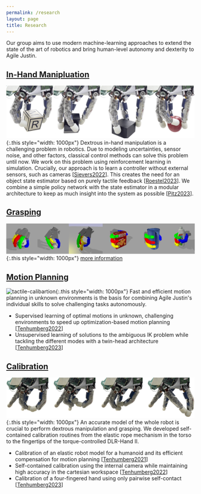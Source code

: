```yaml
---
permalink: /research
layout: page
title: Research
---
```


Our group aims to use modern machine-learning approaches to extend the state of the art of robotics and bring human-level autonomy and dexterity to Agile Justin. 



## [In-Hand Manipluation](https://dlr-alr.github.io/dlr-tactile-manipulation)
![in-hand-manipulation](../assets/imgs/in-hand.png){:.this style="width: 1000px"}
Dextrous in-hand manipulation is a challenging problem in robotics. 
Due to modeling uncertainties, sensor noise, and other factors, classical control methods can solve this problem until now. 
We work on this problem using reinforcement learning in simulation.
Crucially, our approach is to learn a controller without external sensors, such as cameras [[Sievers2022](https://dlr-alr.github.io/dlr-tactile-manipulation/_pages/icra22.html)].
This creates the need for an object state estimator based on purely tactile feedback [[Roestel2023](https://dlr-alr.github.io/dlr-tactile-manipulation/_pages/humanoids23.html)].
We combine a simple policy network with the state estimator in a modular architecture to keep as much insight into the system as possible [[Pitz2023](https://dlr-alr.github.io/dlr-tactile-manipulation/_pages/icra23.html)].

## [Grasping](https://dlr-alr.github.io/grasping/)
![in-hand-manipulation](../assets/imgs/grasping.png){:.this style="width: 1000px"}
[more information](https://dlr-alr.github.io/grasping)

## [Motion Planning](https://aidx-lab.github.io/2022-iros-planning/)
![tactile-calibartion](../assets/imgs/motion-planning.jpg){:.this style="width: 1000px"}
Fast and efficient motion planning in unknown environments is the basis for combining Agile Justin's individual skills to solve challenging tasks autonomously. 
* Supervised learning of optimal motions in unknown, challenging environments to speed up optimization-based motion planning [[Tenhumberg2022](https://aidx-lab.github.io/2022-iros-planning/)]
* Unsupervised learning of solutions to the ambiguous IK problem while tackling the different modes with a twin-head architecture [[Tenhumberg2023](https://aidx-lab.github.io/2023-humanoids-ik/)]

## [Calibration](https://aidx-lab.github.io/2023-humanoids-contact/)
![tactile-calibartion](../assets/imgs/calibration-tactile.jpg){:.this style="width: 1000px"}
An accurate model of the whole robot is crucial to perform dextrous manipulation and grasping.
We developed self-contained calibration routines from the elastic rope mechanism in the torso to the fingertips of the torque-controlled DLR-Hand II. 
* Calibration of an elastic robot model for a humanoid and its efficient compensation for motion planning [[Tenhumberg2021](https://aidx-lab.github.io/2021-humanoids-elastic/)]
* Self-contained calibration using the internal camera while maintaining high accuracy in the cartesian workspace [[Tenhumberg2022](https://aidx-lab.github.io/2022-humanoids-rgb/)]
* Calibration of a four-fingered hand using only pairwise self-contact [[Tenhumberg2023](https://aidx-lab.github.io/2023-humanoids-contact/)]




